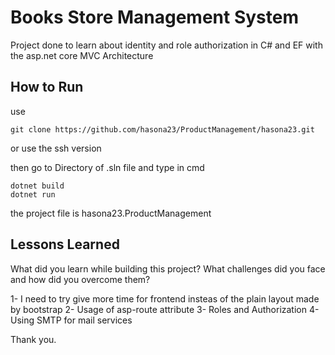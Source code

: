 
# Books Store Management System
Project done to learn about identity and role authorization in C# and EF with the asp.net core MVC Architecture


## How to Run

use 
```
git clone https://github.com/hasona23/ProductManagement/hasona23.git
```
or use the ssh version

then go to Directory of .sln file and type in cmd

```
dotnet build
dotnet run
```
the project file is hasona23.ProductManagement
## Lessons Learned

What did you learn while building this project? What challenges did you face and how did you overcome them?

1- I need to try give more time for frontend insteas of the plain layout made by bootstrap
2- Usage of asp-route attribute 
3- Roles and Authorization
4- Using SMTP for mail services

Thank you.
